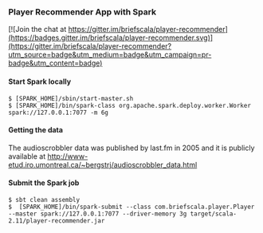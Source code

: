 ### Player Recommender App with Spark

[![Join the chat at https://gitter.im/briefscala/player-recommender](https://badges.gitter.im/briefscala/player-recommender.svg)](https://gitter.im/briefscala/player-recommender?utm_source=badge&utm_medium=badge&utm_campaign=pr-badge&utm_content=badge)

#### Start Spark locally

```
$ [SPARK_HOME]/sbin/start-master.sh
$ [SPARK_HOME]/bin/spark-class org.apache.spark.deploy.worker.Worker spark://127.0.0.1:7077 -m 6g
```

#### Getting the data

The audioscrobbler data was published by last.fm in 2005 and it is publicly available at
http://www-etud.iro.umontreal.ca/~bergstrj/audioscrobbler_data.html

#### Submit the Spark job

```
$ sbt clean assembly
$  [SPARK_HOME]/bin/spark-submit --class com.briefscala.player.Player --master spark://127.0.0.1:7077 --driver-memory 3g target/scala-2.11/player-recommender.jar
```